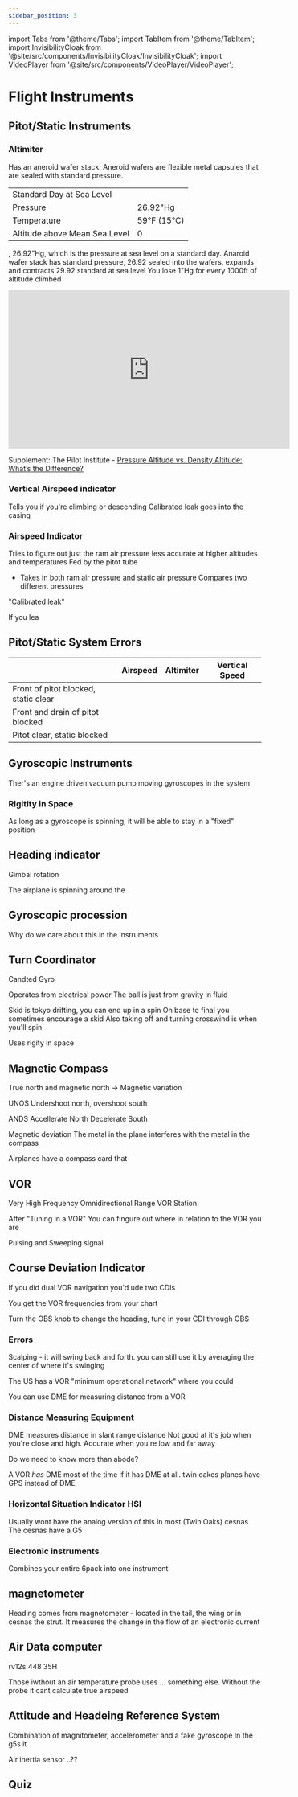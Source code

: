 ```yaml
---
sidebar_position: 3
---
```

import Tabs from '@theme/Tabs';
import TabItem from '@theme/TabItem';
import InvisibilityCloak from '@site/src/components/InvisibilityCloak/InvisibilityCloak';
import VideoPlayer from '@site/src/components/VideoPlayer/VideoPlayer';

# Flight Instruments

<InvisibilityCloak>
    <Tabs>
        <TabItem value="summer2025" label="Summer 2025">
            <VideoPlayer src="/video/3_flight_instruments_summer_2025/GMT20250730-005954_Recording_1760x900.mp4#t=1600" />
            <ZoomLink url="https://us06web.zoom.us/rec/share/oH8C4KnxDuajGjbIeL9cnRIlL6U0h9-t7ITzoqSUFpUdvZy4hx7P4OCxDV4NZDVU.T_f5Eo3tOYAeDiB2" passcode="!83#S#l!" />
        </TabItem>
    </Tabs>
</InvisibilityCloak>

## Pitot/Static Instruments

### Altimiter

Has an aneroid wafer stack. Aneroid wafers are flexible metal capsules that are sealed with standard pressure.

<table>
<tbody>
<tr>
<td colspan="2"  >Standard Day at Sea Level</td>
</tr>
<tr>
<td>Pressure</td>
<td>26.92"Hg</td>
</tr>
<tr>
<td>Temperature</td>
<td>59°F (15°C)</td>
</tr>
<tr>
<td>Altitude above Mean Sea Level</td>
<td>0</td>
</tr>
</tbody>
</table>

, 26.92"Hg, which is the pressure at sea level on a standard day. 
Anaroid wafer stack has standard pressure, 26.92 sealed into the wafers. expands and contracts
29.92 standard at sea level
You lose 1"Hg for every 1000ft of altitude climbed

<iframe width="560" height="315" src="https://www.youtube-nocookie.com/embed/L1ml_vIibJc?si=sTZWyogX9ddReeXk&amp;start=155" title="YouTube video player" frameborder="0" allow="clipboard-write; encrypted-media; picture-in-picture; web-share" referrerpolicy="strict-origin-when-cross-origin" allowfullscreen></iframe>

Supplement: The Pilot Institute - [Pressure Altitude vs. Density Altitude: What’s the Difference?](https://pilotinstitute.com/pressure-altitude-vs-density-altitude/)

### Vertical Airspeed indicator
Tells you if you're climbing or descending
Calibrated leak goes into the casing

### Airspeed Indicator
Tries to figure out just the ram air pressure
less accurate at higher altitudes and temperatures
Fed by the pitot tube
- Takes in both ram air pressure and static air pressure
Compares two different pressures

"Calibrated leak"

If you lea


## Pitot/Static System Errors

|     | Airspeed | Altimiter | Vertical Speed |
| --- | -------- | --------- | -------------- |
| Front of pitot blocked, static clear ||||
| Front and drain of pitot blocked ||||
| Pitot clear, static blocked ||||


## Gyroscopic Instruments
Ther's an engine driven vacuum pump moving gyroscopes in the system

### Rigitity in Space
As long as a gyroscope is spinning, it will be able to stay in a "fixed" position


## Heading indicator
Gimbal rotation

The airplane is spinning around the 


## Gyroscopic procession
Why do we care about this in the instruments

## Turn Coordinator
Candted Gyro

Operates from electrical power
The ball is just from gravity in fluid

Skid is tokyo drifting, you can end up in a spin
On base to final you sometimes encourage a skid
Also taking off and turning crosswind is when you'll spin

Uses rigity in space

## Magnetic Compass

True north and magnetic north -> Magnetic variation

UNOS
Undershoot north, overshoot south

ANDS
Accellerate North Decelerate South


Magnetic deviation
The metal in the plane interferes with the metal in the compass

Airplanes have a compass card that 


## VOR
Very High Frequency Omnidirectional Range
VOR Station

After "Tuning in a VOR" You can fingure out where in relation to the VOR you are

Pulsing and Sweeping signal

## Course Deviation Indicator

If you did dual VOR navigation you'd ude two CDIs

You get the VOR frequencies from your chart

Turn the OBS knob to change the heading, tune in your CDI through OBS

### Errors

Scalping - it will swing back and forth. you can still use it by averaging the center of where it's swinging

The US has a VOR "minimum operational network" where you could 

You can use DME for measuring distance from a VOR


### Distance Measuring Equipment
DME measures distance in slant range distance
Not good at it's job when you're close and high. Accurate when you're low and far away

Do we need to know more than abode?


A VOR _has_ DME most of the time if it has DME at all. twin oakes planes have GPS instead of DME

### Horizontal Situation Indicator HSI
Usually wont have the analog version of this in most (Twin Oaks) cesnas
The cesnas have a G5


### Electronic instruments

Combines your entire 6pack into one instrument

## magnetometer
Heading comes from magnetometer - located in the tail, the wing or in cesnas the strut. It measures the change in the flow of an electronic current

## Air Data computer
rv12s
448
35H

Those iwthout an air temperature probe uses ... something else. Without the probe it cant calculate true airspeed

## Attitude and Headeing Reference System
Combination of magnitometer, accelerometer and a fake gyroscope
In the g5s it

Air inertia sensor ..??




## Quiz

